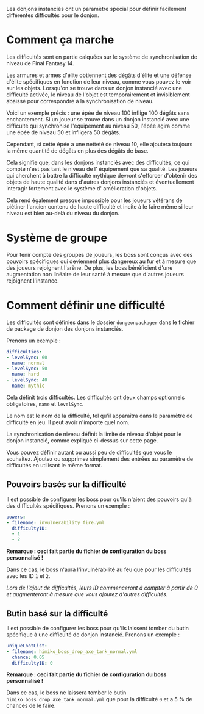 Les donjons instanciés ont un paramètre spécial pour définir facilement différentes difficultés pour le donjon.

# Comment ça marche

Les difficultés sont en partie calquées sur le système de synchronisation de niveau de Final Fantasy 14.

Les armures et armes d'élite obtiennent des dégâts d'élite et une défense d'élite spécifiques en fonction de leur
niveau, comme vous pouvez le voir sur les objets. Lorsqu'on se trouve dans un donjon instancié avec une difficulté
activée, le niveau de l'objet est temporairement et invisiblement abaissé pour correspondre à la synchronisation de
niveau.

Voici un exemple précis : une épée de niveau 100 inflige 100 dégâts sans enchantement. Si un joueur se trouve dans un
donjon instancié avec une difficulté qui synchronise l'équipement au niveau 50, l'épée agira comme une épée de niveau 50
et infligera 50 dégâts.

Cependant, si cette épée a une netteté de niveau 10, elle ajoutera toujours la même quantité de dégâts en plus des
dégâts de base.

Cela signifie que, dans les donjons instanciés avec des difficultés, ce qui compte n'est pas tant le niveau de l'
équipement que sa qualité. Les joueurs qui cherchent à battre la difficulté mythique devront s'efforcer d'obtenir des
objets de haute qualité dans d'autres donjons instanciés et éventuellement interagir fortement avec le système d'
amélioration d'objets.

Cela rend également presque impossible pour les joueurs vétérans de piétiner l'ancien contenu de haute difficulté et
incite à le faire même si leur niveau est bien au-delà du niveau du donjon.

# Système de groupe

Pour tenir compte des groupes de joueurs, les boss sont conçus avec des pouvoirs spécifiques qui deviennent plus
dangereux au fur et à mesure que des joueurs rejoignent l'arène. De plus, les boss bénéficient d'une augmentation non
linéaire de leur santé à mesure que d'autres joueurs rejoignent l'instance.

# Comment définir une difficulté

Les difficultés sont définies dans le dossier `dungeonpackager` dans le fichier de package de donjon des donjons
instanciés.

Prenons un exemple :

```yml
difficulties:
- levelSync: 60
  name: normal
- levelSync: 50
  name: hard
- levelSync: 40
  name: mythic
```

Cela définit trois difficultés. Les difficultés ont deux champs optionnels obligatoires, `name` et `levelSync`.

Le nom est le nom de la difficulté, tel qu'il apparaîtra dans le paramètre de difficulté en jeu. Il peut avoir n'importe
quel nom.

La synchronisation de niveau définit la limite de niveau d'objet pour le donjon instancié, comme expliqué ci-dessus sur
cette page.

Vous pouvez définir autant ou aussi peu de difficultés que vous le souhaitez. Ajoutez ou supprimez simplement des
entrées au paramètre de difficultés en utilisant le même format.

## Pouvoirs basés sur la difficulté

Il est possible de configurer les boss pour qu'ils n'aient des pouvoirs qu'à des difficultés spécifiques. Prenons un
exemple :

```yml
powers:
- filename: invulnerability_fire.yml
  difficultyID:
  - 1
  - 2
```

**Remarque : ceci fait partie du fichier de configuration du boss personnalisé !**

Dans ce cas, le boss n'aura l'invulnérabilité au feu que pour les difficultés avec les ID `1` et `2`.

*Lors de l'ajout de difficultés, leurs ID commenceront à compter à partir de 0 et augmenteront à mesure que vous ajoutez
d'autres difficultés.*

## Butin basé sur la difficulté

Il est possible de configurer les boss pour qu'ils laissent tomber du butin spécifique à une difficulté de donjon
instancié. Prenons un exemple :

```yml
uniqueLootList:
- filename: himiko_boss_drop_axe_tank_normal.yml
  chance: 0.05
  difficultyID: 0
```

**Remarque : ceci fait partie du fichier de configuration du boss personnalisé !**

Dans ce cas, le boss ne laissera tomber le butin `himiko_boss_drop_axe_tank_normal.yml` que pour la difficulté `0` et a
5 % de chances de le faire.
